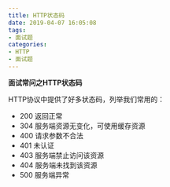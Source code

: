 ```yaml
---
title: HTTP状态码
date: 2019-04-07 16:05:08
tags:
- 面试题
categories:
- HTTP
- 面试题
---
```


**面试常问之HTTP状态码**

<!--more-->

HTTP协议中提供了好多状态码，列举我们常用的：

- 200 返回正常
- 304 服务端资源无变化，可使用缓存资源
- 400 请求参数不合法
- 401 未认证
- 403 服务端禁止访问该资源
- 404 服务端未找到该资源
- 500 服务端异常